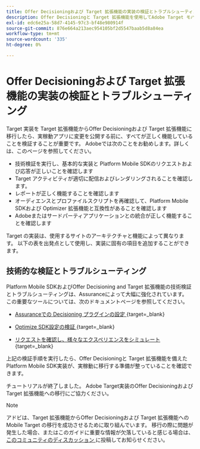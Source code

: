 ```yaml
---
title: Offer Decisioningおよび Target 拡張機能の実装の検証とトラブルシューティング
description: Offer Decisioningと Target 拡張機能を使用してAdobe Target モバイル実装を検証し、トラブルシューティングする方法について説明します。
exl-id: edc6e25a-58d7-4145-97c3-bf48e980914f
source-git-commit: 876e664a213aec954105bf2d5547baab5d8a84ea
workflow-type: tm+mt
source-wordcount: '335'
ht-degree: 0%

---
```


# Offer Decisioningおよび Target 拡張機能の実装の検証とトラブルシューティング

Target 実装を Target 拡張機能からOffer Decisioningおよび Target 拡張機能に移行したら、実稼動アプリに変更を公開する前に、すべてが正しく機能していることを検証することが重要です。 Adobeでは次のことをお勧めします。詳しくは、このページを参照してください。

* 技術検証を実行し、基本的な実装と Platform Mobile SDKのリクエストおよび応答が正しいことを確認します
* Target アクティビティが適切に配信およびレンダリングされることを確認します。
* レポートが正しく機能することを確認します
* オーディエンスとプロファイルスクリプトを再確認して、Platform Mobile SDKおよび Optimizer 拡張機能と互換性があることを確認します
* Adobeまたはサードパーティアプリケーションとの統合が正しく機能することを確認します

Target の実装は、使用するサイトのアーキテクチャと機能によって異なります。 以下の表を出発点として使用し、実装に固有の項目を追加することができます。

## 技術的な検証とトラブルシューティング

Platform Mobile SDKおよびOffer Decisioning and Target 拡張機能の技術検証とトラブルシューティングは、Assuranceによって大幅に強化されています。 この重要なツールについては、次のドキュメントページを参照してください。

* [Assuranceでの Decisioning プラグインの設定 ](https://developer.adobe.com/client-sdks/edge/adobe-journey-optimizer-decisioning/assurance-setup/){target=_blank}

* [Optimize SDK設定の検証 ](https://developer.adobe.com/client-sdks/edge/adobe-journey-optimizer-decisioning/optimize-configuration-view/){target=_blank}

* [ リクエストを確認し、様々なエクスペリエンスをシミュレート ](https://developer.adobe.com/client-sdks/edge/adobe-journey-optimizer-decisioning/review-simulate/){target=_blank}

上記の検証手順を実行したら、Offer Decisioningと Target 拡張機能を備えた Platform Mobile SDK実装が、実稼動に移行する準備が整っていることを確認できます。

チュートリアルが終了しました。 Adobe Target実装のOffer Decisioningおよび Target 拡張機能への移行にご協力ください。

>[!NOTE]
>
>アドビは、Target 拡張機能からOffer Decisioningおよび Target 拡張機能への Mobile Target の移行を成功させるために取り組んでいます。 移行の際に問題が発生した場合、またはこのガイドに重要な情報が欠落していると感じる場合は、[ このコミュニティのディスカッション ](https://experienceleaguecommunities.adobe.com/t5/adobe-experience-platform-data/tutorial-discussion-migrate-target-from-at-js-to-web-sdk/m-p/575587#M463) に投稿してお知らせください。
